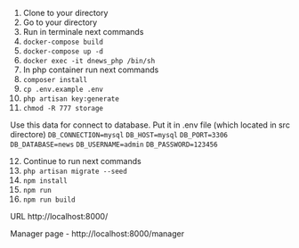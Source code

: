 1. Clone to your directory
2. Go to your directory
3. Run in terminale next commands
4. `docker-compose build`
5. `docker-compose up -d`
6. `docker exec -it dnews_php /bin/sh`
7. In php container run next commands
8. `composer install`
9. `cp .env.example .env`
10. `php artisan key:generate`
11. `chmod -R 777 storage`

Use this data for connect to database. Put it in .env file (which located in src directore)
`DB_CONNECTION=mysql`
`DB_HOST=mysql`
`DB_PORT=3306`
`DB_DATABASE=news`
`DB_USERNAME=admin`
`DB_PASSWORD=123456`

12. Continue to run next commands
13. `php artisan migrate --seed`
14. `npm install`
15. `npm run`
16. `npm run build`

URL http://localhost:8000/

Manager page - http://localhost:8000/manager
